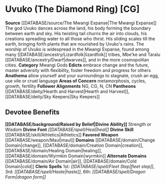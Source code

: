 ﻿---
ability:
- Strength
- Wisdom
ability_boost:
- Strength
- Wisdom
alignment: CG
deity:
- '[[DATABASE/deity/Uvuko|Uvuko]]'
- '[[DATABASE/deity/Hearth and Harvest|Hearth andHarvest]]'
- '[[DATABASE/deity/Sky Keepers|Sky Keepers]]'
deity_category: Mwangi Gods
divine_font: Heal
domain:
- '[[DATABASE/domain/Air Domain|Air]]'
- '[[DATABASE/domain/Change Domain|Change]]'
- '[[DATABASE/domain/Cold Domain|Cold]]'
- '[[DATABASE/domain/Creation Domain|Creation]]'
- '[[DATABASE/domain/Healing Domain|Healing]]'
- '[[DATABASE/domain/Wyrmkin Domain|Wyrmkin]]'
favored_weapon: '[[DATABASE/weapon/Maul|Maul]]'
follower_alignment:
- NG
- N
- CG
- CN
id: '228'
name: Uvuko
rarity: Common
skill:
- '[[DATABASE/skill/Athletics|Athletics]]'
source: '[[DATABASE/source/The Mwangi Expanse|The Mwangi Expanse]]'
type: Deity

---
# Uvuko (The Diamond Ring) [CG]

**Source** [[DATABASE/source/The Mwangi Expanse|The Mwangi Expanse]] 
The god Uvuko dances across the land, his body forming the boundary between earth and sky. His twisting tail churns the air into clouds, his creations spreading water to all those who thirst. His sliding scales till the earth, bringing forth plants that are nourished by Uvuko's rains. The worship of Uvuko is widespread in the Mwangi Expanse, found among many [[DATABASE/ancestry/Lizardfolk|lizardfolk]] tribes, Mbe'ke and Taralu [[DATABASE/ancestry/Dwarf|dwarves]], and in the more cosmopolitan cities.
**Category** Mwangi Gods
**Edicts** embrace change and the future, master adversity with flexibility, foster freedom and progress for others
**Anathema** allow yourself and your surroundings to stagnate, crush an egg, use vile or cruel language
**Areas of Concern** metamorphosis, cycles, growth, fertility 
**Follower Alignments** NG, CG, N, CN
**Pantheons** [[DATABASE/deity/Hearth and Harvest|Hearth and Harvest]], [[DATABASE/deity/Sky Keepers|Sky Keepers]]

## Devotee Benefits

**[[DATABASE/background/Raised by Belief|Divine Ability]]** Strength or Wisdom
**Divine Font** _[[DATABASE/spell/Heal|heal]]_
**Divine Skill** [[DATABASE/skill/Athletics|Athletics]]
**Favored Weapon** [[DATABASE/weapon/Maul|maul]]
**Domains** [[DATABASE/domain/Change Domain|change]], [[DATABASE/domain/Creation Domain|creation]], [[DATABASE/domain/Healing Domain|healing]], [[DATABASE/domain/Wyrmkin Domain|wyrmkin]]
**Alternate Domains** [[DATABASE/domain/Air Domain|air]], [[DATABASE/domain/Cold Domain|cold]]
**Cleric Spells** 1st: _[[DATABASE/spell/Fleet Step|fleet step]]_, 3rd: _[[DATABASE/spell/Haste|haste]]_, 6th: _[[DATABASE/spell/Dragon Form|dragon form]]_